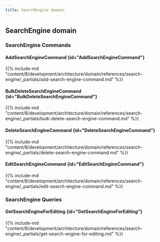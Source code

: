 ```yaml
---
title: SearchEngine domain
---
```


## SearchEngine domain

### SearchEngine Commands

#### AddSearchEngineCommand {id="AddSearchEngineCommand"}

{{%  include-md "content/8/development/architecture/domain/references/search-engine/_partials/add-search-engine-command.md" %}}
#### BulkDeleteSearchEngineCommand {id="BulkDeleteSearchEngineCommand"}

{{%  include-md "content/8/development/architecture/domain/references/search-engine/_partials/bulk-delete-search-engine-command.md" %}}
#### DeleteSearchEngineCommand {id="DeleteSearchEngineCommand"}

{{%  include-md "content/8/development/architecture/domain/references/search-engine/_partials/delete-search-engine-command.md" %}}
#### EditSearchEngineCommand {id="EditSearchEngineCommand"}

{{%  include-md "content/8/development/architecture/domain/references/search-engine/_partials/edit-search-engine-command.md" %}}

### SearchEngine Queries

#### GetSearchEngineForEditing {id="GetSearchEngineForEditing"}

{{%  include-md "content/8/development/architecture/domain/references/search-engine/_partials/get-search-engine-for-editing.md" %}}
